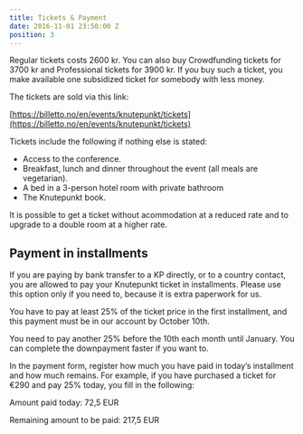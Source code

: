 ```yaml
---
title: Tickets & Payment
date: 2016-11-01 23:50:00 Z
position: 3
---
```


Regular tickets costs 2600 kr. You can also buy Crowdfunding tickets for 3700 kr and Professional tickets for 3900 kr. If you buy such a ticket, you make available one subsidized ticket for somebody with less money.

The tickets are sold via this link:

[https://billetto.no/en/events/knutepunkt/tickets](https://billetto.no/en/events/knutepunkt/tickets)

Tickets include the following if nothing else is stated:

* Access to the conference.
* Breakfast, lunch and dinner throughout the event (all meals are vegetarian).
* A bed in a 3-person hotel room with private bathroom
* The Knutepunkt book.

It is possible to get a ticket without acommodation at a reduced rate and to upgrade to a double room at a higher rate.

## Payment in installments

If you are paying by bank transfer to a KP directly, or to a country contact, you are allowed to pay your Knutepunkt ticket in installments. Please use this option only if you need to, because it is extra paperwork for us.

You have to pay at least 25% of the ticket price in the first installment, and this payment must be in our account by October 10th.

You need to pay another 25% before the 10th each month until January. You can complete the downpayment faster if you want to.

In the payment form, register how much you have paid in today’s installment and how much remains. For example, if you have purchased a ticket for €290 and pay 25% today, you fill in the following:

Amount paid today: 72,5 EUR

Remaining amount to be paid: 217,5 EUR
